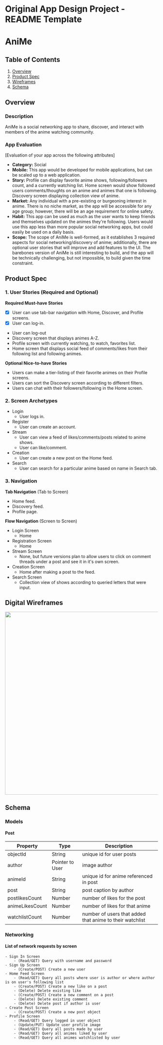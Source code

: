 Original App Design Project - README Template
===

# AniMe

## Table of Contents
1. [Overview](#Overview)
1. [Product Spec](#Product-Spec)
1. [Wireframes](#Wireframes)
2. [Schema](#Schema)

## Overview
### Description
AniMe is a social networking app to share, discover, and interact with members of the anime watching community.


### App Evaluation
[Evaluation of your app across the following attributes]
- **Category:** Social
- **Mobile:** This app would be developed for mobile applications, but can be scaled up to a web application.
- **Story:** Profile can display favorite anime shows, following/followers count, and a currently watching list. Home screen would show followed users comments/thoughts on an anime and animes that one is following. Discovery screen displaying collection view of anime.
- **Market:** Any individual with a pre-existing or burgeoning interest in anime. There is no niche market, as the app will be accessible for any age group; however, there will be an age requirement for online safety.
- **Habit:** This app can be used as much as the user wants to keep friends and themselves updated on the animes they're following. Users would use this app less than more popular social networking apps, but could easily be used on a daily basis.
- **Scope:** The scope of AniMe is well-formed, as it establishes 3 required aspects for social networking/discovery of anime; additionally, there are optional user stories that will improve and add features to the UI. The barebones version of AniMe is still interesting to build, and the app will be technically challenging, but not impossible, to build given the time constraint.

## Product Spec

### 1. User Stories (Required and Optional)

**Required Must-have Stories**

* [x] User can use tab-bar navigation with Home, Discover, and Profile screens.
* [x] User can log-in.
* User can log-out
* Discovery screen that displays animes A-Z.
* Profile screen with currently watching, to watch, favorites list. 
* Home screen that displays social feed of comments/likes from their following list and following animes.



**Optional Nice-to-have Stories**

* Users can make a tier-listing of their favorite animes on their Profile screens.
* Users can sort the Discovery screen according to different filters.
* Users can chat with their followers/following in the Home screen.

### 2. Screen Archetypes

* Login 
  * User logs in.
* Register
   * User can create an account.
* Stream
   * User can view a feed of likes/comments/posts related to anime shows.
   * User can like/comment.
* Creation 
   * User can create a new post on the Home feed.
* Search
   * User can search for a particular anime based on name in Search tab.   

### 3. Navigation

**Tab Navigation** (Tab to Screen)

* Home feed.
* Discovery feed.
* Profile page.

**Flow Navigation** (Screen to Screen)

* Login Screen
   * Home
* Registration Screen
   * Home
* Stream Screen
   * None, but future versions plan to allow users to click on comment threads under a post and see it in it's own screen.
* Creation Screen
   * Home after making a post to the feed.
* Search Screen
   * Collection view of shows according to queried letters that were input.   

## Digital Wireframes
<img src="https://i.imgur.com/DFyUhic.jpeg" width=600>

## Schema 
### Models
#### Post

   | Property       | Type     | Description |
   | -------------  | -------- | ------------|
   | objectId       | String   | unique id for user posts |
   | author         | Pointer to User| image author |
   | animeId        | String   | unique id for anime referenced in post|
   | post           | String   | post caption by author |
   | postlikesCount | Number   | number of likes for the post |
   | animeLikesCount| Number   | number of likes for that anime |
   | watchlistCount | Number   | number of users that added that anime to their watchlist|
   
### Networking
#### List of network requests by screen
    - Sign In Screen
        - (Read/GET) Query with username and password
    - Sign Up Screen
        - (Create/POST) Create a new user
    - Home Feed Screen
        - (Read/GET) Query all posts where user is author or where author is on user's following list
        - (Create/POST) Create a new like on a post
        - (Delete) Delete existing like
        - (Create/POST) Create a new comment on a post
        - (Delete) Delete existing comment
        - (Delete) Delete post if author is user
    - Create Post Screen
        - (Create/POST) Create a new post object
    - Profile Screen
        - (Read/GET) Query logged in user object
        - (Update/PUT) Update user profile image
        - (Read/GET) Query all posts made by user
        - (Read/GET) Query all animes liked by user
        - (Read/GET) Query all animes watchlisted by user
